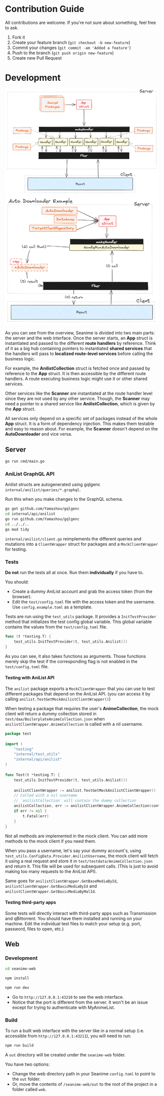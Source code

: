 # Contribution Guide

All contributions are welcome. If you're not sure about something, feel free to ask.

1. Fork it
2. Create your feature branch (`git checkout -b new-feature`)
3. Commit your changes (`git commit -am 'Added a feature'`)
4. Push to the branch (`git push origin new-feature`)
5. Create new Pull Request

# Development

![](./docs/images/charts/overview.png)
![](./docs/images/charts/autodownloader_overview.png)


As you can see from the overview, Seanime is divided into two main parts: the server and the web interface.
Once the server starts, an **App** struct is instantiated and passed to the different **route handlers** by reference.
Think of it as a big hub containing pointers to instantiated **shared services** that the handlers will pass to **localized route-level services** before calling the business logic.

For example, the **AnilistCollection** struct is fetched once and passed by reference to the **App** struct. It is then
accessible by the different route handlers. A route executing business logic might use it or other shared services.

Other services like the **Scanner** are instantiated at the route handler level since they are not used by any other service.
Though, the **Scanner** may need a pointer to a shared service like **AnilistCollection**, which is given by the **App** struct.

All services only depend on a specific set of packages instead of the whole **App** struct. It is a form of dependency injection. This makes them testable and easy to reason about.
For example, the **Scanner** doesn't depend on the **AutoDownloader** and vice versa.

## Server

```bash
go run cmd/main.go
```

### AniList GraphQL API

Anilist structs are autogenerated using gqlgenc `internal/anilist/queries/*.graphql`.

Run this when you make changes to the GraphQL schema.

```bash
go get github.com/Yamashou/gqlgenc
cd internal/api/anilist
go run github.com/Yamashou/gqlgenc
cd ../../..
go mod tidy
```

`internal/anilist/client.go` reimplements the different queries and mutations into a `ClientWrapper` struct for packages and a `MockClientWrapper` for testing.

### Tests

**Do not** run the tests all at once. Run them **individually** if you have to.

You should:
- Create a dummy AniList account and grab the access token (from the browser).
- Edit the `test/config.toml` file with the access token and the username. Use `config.example.toml` as a template.

Tests are run using the `test_utils` package. It provides a `InitTestProvider` method that initializes the test config global variable.
This global variable contains the values from the `test/config.toml` file.

```go
func (t *testing.T) {
	test_utils.InitTestProvider(t, test_utils.Anilist())
}
```

As you can see, it also takes functions as arguments. Those functions merely skip the test if the corresponding flag is not enabled in the `test/config.toml` file.

#### Testing with AniList API

The `anilist` package exports a `MockClientWrapper` that you can use to test different packages that depend on the AniList API. (you can access it by calling `anilist.TestGetMockAnilistClientWrapper()`)

When testing a package that requires the user's **AnimeCollection**, the mock client will return a dummy collection stored in `test/daa/BoilerplateAnimeCollection.json` when 
`anilistClientWrapper.AnimeCollection` is called with a nil username.

```go
package test

import (
	"testing"
	"internal/test_utils"
	"internal/api/anilist"
)

func Test(t *testing.T) {
	test_utils.InitTestProvider(t, test_utils.Anilist())
	
	anilistClientWrapper := anilist.TestGetMockAnilistClientWrapper()
	// Called with a nil username
    // `anilistCollection` will contain the dummy collection
    anilistCollection, err := anilistClientWrapper.AnimeCollection(context.Background(), nil)
    if err != nil {
    	t.Fatal(err)
    }
}
```

Not all methods are implemented in the mock client. You can add more methods to the mock client if you need them.

When you pass a username, let's say your dummy account's, using `test_utils.ConfigData.Provider.AnilistUsername`,
the mock client will fetch it using a real request and store it in `test/testdata/AnimeCollection.json` and return it. This file will be used for subsequent calls.
(This is just to avoid making too many requests to the AniList API).

Same goes for `anilistClientWrapper.GetBaseMediaById`, `anilistClientWrapper.GetBasicMediaById` and `anilistClientWrapper.GetBasicMediaByMalId`.

#### Testing third-party apps

Some tests will directly interact with third-party apps such as Transmission and qBittorrent. You should have them installed and running on your machine.
Edit the individual test files to match your setup (e.g. port, password, files to open, etc.)

## Web

### Development

```bash
cd seanime-web
```

```bash
npm install
```

```bash
npm run dev
```

- Go to `http://127.0.0.1:43210` to see the web interface.
- Notice that the port is different from the server. It won't be an issue except for trying to authenticate with MyAnimeList.

### Build

To run a built web interface with the server like in a normal setup (i.e. accessible from `http://127.0.0.1:43211`),
you will need to run:

```bash
npm run build
```

A `out` directory will be created under the `seanime-web` folder.

You have two options:
- Change the web directory path in your Seanime `config.toml` to point to the `out` folder.
- Or, move the contents of `/seanime-web/out` to the root of the project in a folder called `web`.

